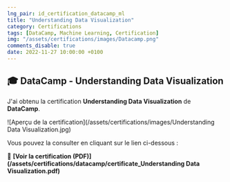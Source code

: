```yaml
---
lng_pair: id_certification_datacamp_ml
title: "Understanding Data Visualization"
category: Certifications
tags: [DataCamp, Machine Learning, Certification]
img: "/assets/certifications/images/Datacamp.png"
comments_disable: true
date: 2022-11-27 10:00:00 +0100
---
```


## 🎓 DataCamp - Understanding Data Visualization

J'ai obtenu la certification **Understanding Data Visualization** de **DataCamp**.

![Aperçu de la certification](/assets/certifications/images/Understanding Data Visualization.jpg)  

Vous pouvez la consulter en cliquant sur le lien ci-dessous :

📜 **[Voir la certification (PDF)](/assets/certifications/datacamp/certificate_Understanding Data Visualization.pdf)** 
